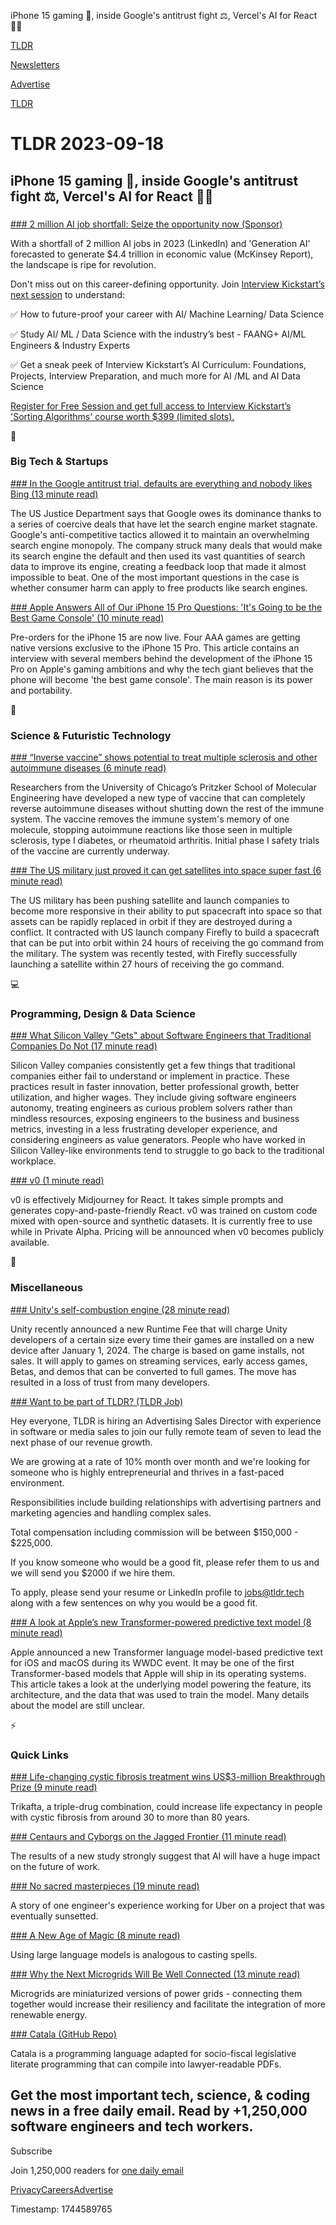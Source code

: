 iPhone 15 gaming 📱, inside Google's antitrust fight ⚖️, Vercel's AI for React 👨‍💻

[TLDR](/)

[Newsletters](/newsletters)

[Advertise](https://advertise.tldr.tech/)

[TLDR](/)

# TLDR 2023-09-18

## iPhone 15 gaming 📱, inside Google's antitrust fight ⚖️, Vercel's AI for React 👨‍💻

### 

[### 2 million AI job shortfall: Seize the opportunity now (Sponsor)](https://learn.interviewkickstart.com/course/machine-learning-course-v4?utm_source=tldr&amp;utm_camapign=tldr_main_switchup)

With a shortfall of 2 million AI jobs in 2023 (LinkedIn) and 'Generation AI' forecasted to generate $4.4 trillion in economic value (McKinsey Report), the landscape is ripe for revolution.

Don't miss out on this career-defining opportunity. Join [Interview Kickstart’s next session](https://learn.interviewkickstart.com/course/machine-learning-course-v4?utm_source=tldr&utm_camapign=tldr_main_switchup) to understand:

✅ How to future-proof your career with AI/ Machine Learning/ Data Science

✅ Study AI/ ML / Data Science with the industry’s best - FAANG+ AI/ML Engineers & Industry Experts

✅ Get a sneak peek of Interview Kickstart’s AI Curriculum: Foundations, Projects, Interview Preparation, and much more for AI /ML and AI Data Science

[Register for Free Session and get full access to Interview Kickstart’s 'Sorting Algorithms' course worth $399 (limited slots).](https://learn.interviewkickstart.com/course/machine-learning-course-v4?utm_source=tldr&utm_camapign=tldr_main_switchup)

📱

### Big Tech & Startups

[### In the Google antitrust trial, defaults are everything and nobody likes Bing (13 minute read)](https://www.theverge.com/2023/9/15/23875342/justice-department-google-antitrust-search-trial-week-one-recap?utm_source=tldrnewsletter)

The US Justice Department says that Google owes its dominance thanks to a series of coercive deals that have let the search engine market stagnate. Google's anti-competitive tactics allowed it to maintain an overwhelming search engine monopoly. The company struck many deals that would make its search engine the default and then used its vast quantities of search data to improve its engine, creating a feedback loop that made it almost impossible to beat. One of the most important questions in the case is whether consumer harm can apply to free products like search engines.

[### Apple Answers All of Our iPhone 15 Pro Questions: 'It's Going to be the Best Game Console' (10 minute read)](https://www.ign.com/articles/apple-iphone-15-pro-gaming-interview?utm_source=tldrnewsletter)

Pre-orders for the iPhone 15 are now live. Four AAA games are getting native versions exclusive to the iPhone 15 Pro. This article contains an interview with several members behind the development of the iPhone 15 Pro on Apple's gaming ambitions and why the tech giant believes that the phone will become 'the best game console'. The main reason is its power and portability.

🚀

### Science & Futuristic Technology

[### “Inverse vaccine” shows potential to treat multiple sclerosis and other autoimmune diseases (6 minute read)](https://pme.uchicago.edu/news/inverse-vaccine-shows-potential-treat-multiple-sclerosis-and-other-autoimmune-diseases?utm_source=tldrnewsletter)

Researchers from the University of Chicago’s Pritzker School of Molecular Engineering have developed a new type of vaccine that can completely reverse autoimmune diseases without shutting down the rest of the immune system. The vaccine removes the immune system's memory of one molecule, stopping autoimmune reactions like those seen in multiple sclerosis, type I diabetes, or rheumatoid arthritis. Initial phase I safety trials of the vaccine are currently underway.

[### The US military just proved it can get satellites into space super fast (6 minute read)](https://arstechnica.com/space/2023/09/firefly-and-space-force-demonstrate-ability-to-rapidly-launch-a-satellite/?utm_source=tldrnewsletter)

The US military has been pushing satellite and launch companies to become more responsive in their ability to put spacecraft into space so that assets can be rapidly replaced in orbit if they are destroyed during a conflict. It contracted with US launch company Firefly to build a spacecraft that can be put into orbit within 24 hours of receiving the go command from the military. The system was recently tested, with Firefly successfully launching a satellite within 27 hours of receiving the go command.

💻

### Programming, Design & Data Science

[### What Silicon Valley "Gets" about Software Engineers that Traditional Companies Do Not (17 minute read)](https://blog.pragmaticengineer.com/what-silicon-valley-gets-right-on-software-engineers/?utm_source=tldrnewsletter)

Silicon Valley companies consistently get a few things that traditional companies either fail to understand or implement in practice. These practices result in faster innovation, better professional growth, better utilization, and higher wages. They include giving software engineers autonomy, treating engineers as curious problem solvers rather than mindless resources, exposing engineers to the business and business metrics, investing in a less frustrating developer experience, and considering engineers as value generators. People who have worked in Silicon Valley-like environments tend to struggle to go back to the traditional workplace.

[### v0 (1 minute read)](https://twitter.com/jaredpalmer/status/1702356555218506070?utm_source=tldrnewsletter)

v0 is effectively Midjourney for React. It takes simple prompts and generates copy-and-paste-friendly React. v0 was trained on custom code mixed with open-source and synthetic datasets. It is currently free to use while in Private Alpha. Pricing will be announced when v0 becomes publicly available.

🎁

### Miscellaneous

[### Unity's self-combustion engine (28 minute read)](https://www.gamesindustry.biz/unitys-self-combustion-engine-this-week-in-business?utm_source=tldrnewsletter)

Unity recently announced a new Runtime Fee that will charge Unity developers of a certain size every time their games are installed on a new device after January 1, 2024. The charge is based on game installs, not sales. It will apply to games on streaming services, early access games, Betas, and demos that can be converted to full games. The move has resulted in a loss of trust from many developers.

[### Want to be part of TLDR? (TLDR Job)](mailto:jobs@tldr.tech)

Hey everyone, TLDR is hiring an Advertising Sales Director with experience in software or media sales to join our fully remote team of seven to lead the next phase of our revenue growth.

We are growing at a rate of 10% month over month and we're looking for someone who is highly entrepreneurial and thrives in a fast-paced environment.

Responsibilities include building relationships with advertising partners and marketing agencies and handling complex sales.

Total compensation including commission will be between $150,000 - $225,000.

If you know someone who would be a good fit, please refer them to us and we will send you $2000 if we hire them.

To apply, please send your resume or LinkedIn profile to [jobs@tldr.tech](mailto:jobs@tldr.tech) along with a few sentences on why you would be a good fit.

[### A look at Apple’s new Transformer-powered predictive text model (8 minute read)](https://jackcook.com/2023/09/08/predictive-text.html?utm_source=tldrnewsletter)

Apple announced a new Transformer language model-based predictive text for iOS and macOS during its WWDC event. It may be one of the first Transformer-based models that Apple will ship in its operating systems. This article takes a look at the underlying model powering the feature, its architecture, and the data that was used to train the model. Many details about the model are still unclear.

⚡

### Quick Links

[### Life-changing cystic fibrosis treatment wins US$3-million Breakthrough Prize (9 minute read)](https://www.nature.com/articles/d41586-023-02890-1?utm_source=tldrnewsletter)

Trikafta, a triple-drug combination, could increase life expectancy in people with cystic fibrosis from around 30 to more than 80 years.

[### Centaurs and Cyborgs on the Jagged Frontier (11 minute read)](https://www.oneusefulthing.org/p/centaurs-and-cyborgs-on-the-jagged?utm_source=tldrnewsletter)

The results of a new study strongly suggest that AI will have a huge impact on the future of work.

[### No sacred masterpieces (19 minute read)](https://basta.substack.com/p/no-sacred-masterpieces?utm_source=tldrnewsletter)

A story of one engineer's experience working for Uber on a project that was eventually sunsetted.

[### A New Age of Magic (8 minute read)](https://vineeth.io/posts/2023/new-age-of-magic/?utm_source=tldrnewsletter)

Using large language models is analogous to casting spells.

[### Why the Next Microgrids Will Be Well Connected (13 minute read)](https://spectrum.ieee.org/microgrid?utm_source=tldrnewsletter)

Microgrids are miniaturized versions of power grids - connecting them together would increase their resiliency and facilitate the integration of more renewable energy.

[### Catala (GitHub Repo)](https://github.com/CatalaLang/catala?utm_source=tldrnewsletter)

Catala is a programming language adapted for socio-fiscal legislative literate programming that can compile into lawyer-readable PDFs.

## Get the most important tech, science, & coding news in a free daily email. Read by +1,250,000 software engineers and tech workers.

Subscribe

Join 1,250,000 readers for [one daily email](/api/latest/tech)

[Privacy](/privacy)[Careers](https://jobs.ashbyhq.com/tldr.tech)[Advertise](/tech/advertise)

Timestamp: 1744589765
